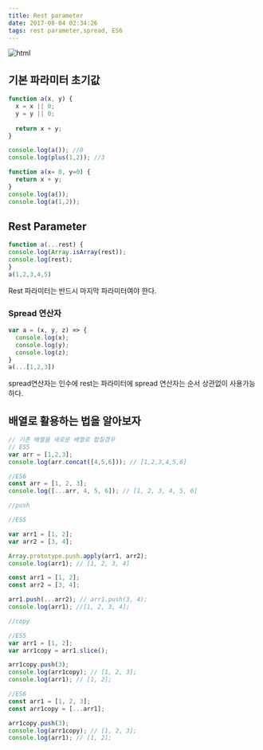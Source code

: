 ```yaml
---
title: Rest parameter
date: 2017-08-04 02:34:26
tags: rest parameter,spread, ES6
---
```

![html](../../../../images/es6.png)
## 기본 파라미터 초기값

```js
function a(x, y) {
  x = x || 0;
  y = y || 0;
  
  return x + y;
}

console.log(a()); //0
console.log(plus(1,2)); //3
```

```js
function a(x= 0, y=0) {
  return x + y;
}
console.log(a());
console.log(a(1,2));
```

## Rest Parameter
```js
function a(...rest) {
console.log(Array.isArray(rest));
console.log(rest);
}
a(1,2,3,4,5)
```
Rest 파라미터는 반드시 마지막 파라미터여야 한다.

### Spread 연산자
```js
var a = (x, y, z) => {
  console.log(x);
  console.log(y);
  console.log(z);
}
a(...[1,2,3])
```
spread연산자는 인수에 rest는 파라미터에
spread 연산자는 순서 상관없이 사용가능하다.

## 배열로 활용하는 법을 알아보자

```js
// 기존 배열을 새로운 배열로 합칠경우
// ES5 
var arr = [1,2,3];
console.log(arr.concat([4,5,6])); // [1,2,3,4,5,6]

//ES6
const arr = [1, 2, 3];
console.log([...arr, 4, 5, 6]); // [1, 2, 3, 4, 5, 6]

//push

//ES5

var arr1 = [1, 2];
var arr2 = [3, 4];

Array.prototype.push.apply(arr1, arr2);
console.log(arr1); // [1, 2, 3, 4]

const arr1 = [1, 2];
const arr2 = [3, 4];

arr1.push(...arr2); // arr1.push(3, 4);
console.log(arr1); //[1, 2, 3, 4];

//copy

//ES5
var arr1 = [1, 2];
var arr1copy = arr1.slice();

arr1copy.push(3);
console.log(arr1copy); // [1, 2, 3];
console.log(arr1); // [1, 2];

//ES6
const arr1 = [1, 2, 3];
const arr1copy = [...arr1];

arr1copy.push(3);
console.log(arr1copy); // [1, 2, 3];
console.log(arr1); // [1, 2];



```